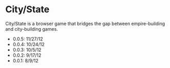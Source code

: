 City/State
=========

City/State is a browser game that bridges the gap between empire-building and city-building games.

* 0.0.5: 11/27/12
* 0.0.4: 10/24/12
* 0.0.3: 10/5/12
* 0.0.2: 9/17/12
* 0.0.1: 8/9/12